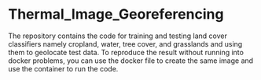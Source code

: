 # Thermal_Image_Georeferencing

The repository contains the code for training and testing land cover classifiers namely cropland, water, tree cover, and grasslands and using them to geolocate test data.
To reproduce the result without running into docker problems, you can use the docker file to create the same image and use the container to run the code. 